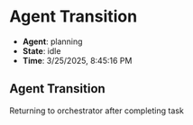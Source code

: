 # Agent Transition

- **Agent**: planning
- **State**: idle
- **Time**: 3/25/2025, 8:45:16 PM

## Agent Transition

Returning to orchestrator after completing task

